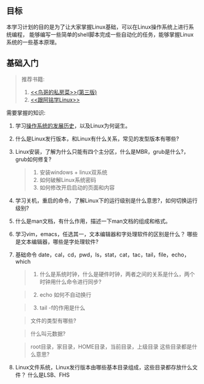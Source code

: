 ## 目标

本学习计划的目的是为了让大家掌握Linux基础，可以在Linux操作系统上进行系统编程，
能够编写一些简单的shell脚本完成一些自动化的任务，能够掌握Linux系统的一些基本原理。

## 基础入门

> 推荐书籍:
> 1. [<<鸟哥的私房菜>>(第三版)](https://read.douban.com/ebook/12872434/?dcs=subject-rec&dcm=douban&dct=10794788)
> 2. [<<跟阿铭学Linux>>](https://detail.tmall.com/item.htm?spm=a230r.1.14.123.QZfrlq&id=537823386390&ns=1&abbucket=12)

需要掌握的知识:
1. 学习[操作系统的发展历史](http://www.jianshu.com/p/b00b41b3d837)，以及Linux为何诞生。

2. 什么是Linux发行版本，和Linux有什么关系，常见的发型版本有哪些?

3. Linux安装，了解为什么只能有四个主分区，什么是MBR，grub是什么?，grub如何修复?

	> 1. 安装windows + linux双系统
	> 2. 如何破解Linux系统密码
	> 3. 如何修改开启启动的页面和内容

4. 学习关机，重启的命令，了解Linux下的运行级别是什么意思?，如何切换运行级别?

5. 什么是man文档，有什么作用，描述一下man文档的组成和格式。

6. 学习vim，emacs，任选其一，文本编辑器和字处理软件的区别是什么？ 哪些是文本编辑器，哪些是字处理软件?

7. 基础命令 date，cal，cd，pwd，ls，stat，cat，tac，tail，file，echo，which

	> 1. 什么是系统时钟，什么是硬件时钟，两者之间的关系是什么，两个时钟用什么命令进行同步?
	
	> 2. echo 如何不自动换行
	
	> 3. tail -f的作用是什么
	
	> 文件的类型有哪些?
	
	> 什么叫元数据?
	
	> root目录，家目录，HOME目录，当前目录，上级目录 这些目录都是什么意思? 

8. Linux文件系统，Linux发行版本由哪些基本目录组成，这些目录都存放什么文件？ 什么是LSB、FHS
